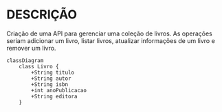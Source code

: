 # DESCRIÇÃO
Criação de uma API para gerenciar uma coleção de livros. As operações seriam adicionar um livro, listar livros, atualizar informações de um livro e remover um livro.

```mermaid
classDiagram
    class Livro {
        +String titulo
        +String autor
        +String isbn
        +int anoPublicacao
        +String editora
    }
```

